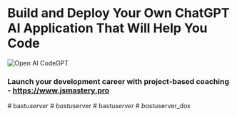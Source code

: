 # Build and Deploy Your Own ChatGPT AI Application That Will Help You Code
![Open AI CodeGPT](https://i.ibb.co/LS4DRhb/image-257.png)

### Launch your development career with project-based coaching - https://www.jsmastery.pro
#   b a s t u _ s e r v e r  
 #   b a s t u _ s e r v e r  
 #   b a s t u _ s e r v e r  
 #   b a s t u _ s e r v e r _ d o x  
 